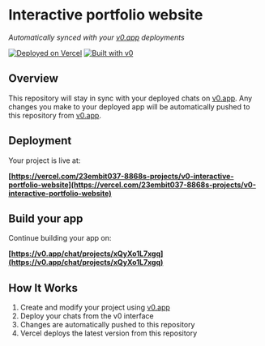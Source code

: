 # Interactive portfolio website

*Automatically synced with your [v0.app](https://v0.app) deployments*

[![Deployed on Vercel](https://img.shields.io/badge/Deployed%20on-Vercel-black?style=for-the-badge&logo=vercel)](https://vercel.com/23embit037-8868s-projects/v0-interactive-portfolio-website)
[![Built with v0](https://img.shields.io/badge/Built%20with-v0.app-black?style=for-the-badge)](https://v0.app/chat/projects/xQyXo1L7xgq)

## Overview

This repository will stay in sync with your deployed chats on [v0.app](https://v0.app).
Any changes you make to your deployed app will be automatically pushed to this repository from [v0.app](https://v0.app).

## Deployment

Your project is live at:

**[https://vercel.com/23embit037-8868s-projects/v0-interactive-portfolio-website](https://vercel.com/23embit037-8868s-projects/v0-interactive-portfolio-website)**

## Build your app

Continue building your app on:

**[https://v0.app/chat/projects/xQyXo1L7xgq](https://v0.app/chat/projects/xQyXo1L7xgq)**

## How It Works

1. Create and modify your project using [v0.app](https://v0.app)
2. Deploy your chats from the v0 interface
3. Changes are automatically pushed to this repository
4. Vercel deploys the latest version from this repository

